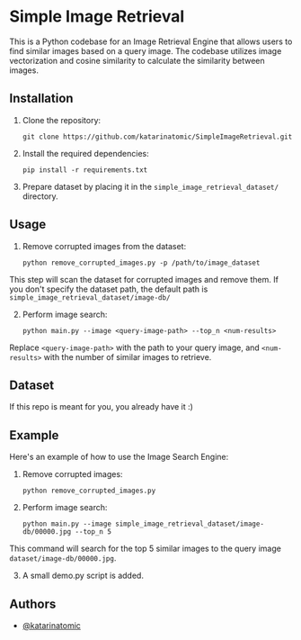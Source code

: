 # Simple Image Retrieval

This is a Python codebase for an Image Retrieval Engine that allows users to find similar images based on a query image. The codebase utilizes image vectorization and cosine similarity to calculate the similarity between images.

## Installation

1. Clone the repository:

    ```
    git clone https://github.com/katarinatomic/SimpleImageRetrieval.git
    ```

2. Install the required dependencies:

    ```pip install -r requirements.txt```


3. Prepare dataset by placing it in the `simple_image_retrieval_dataset/` directory.

## Usage

1. Remove corrupted images from the dataset:

    ```python remove_corrupted_images.py -p /path/to/image_dataset```

This step will scan the dataset for corrupted images and remove them. If you don't specify the dataset path, the default path is `simple_image_retrieval_dataset/image-db/`

2. Perform image search:

    ```python main.py --image <query-image-path> --top_n <num-results>```

Replace `<query-image-path>` with the path to your query image, and `<num-results>` with the number of similar images to retrieve.

## Dataset

If this repo is meant for you, you already have it :)

## Example

Here's an example of how to use the Image Search Engine:

1. Remove corrupted images:

    ```python remove_corrupted_images.py```

2. Perform image search:

    ```python main.py --image simple_image_retrieval_dataset/image-db/00000.jpg --top_n 5```

This command will search for the top 5 similar images to the query image `dataset/image-db/00000.jpg`.

3. A small demo.py script is added.
## Authors

- [@katarinatomic](https://github.com/katarinatomic)
